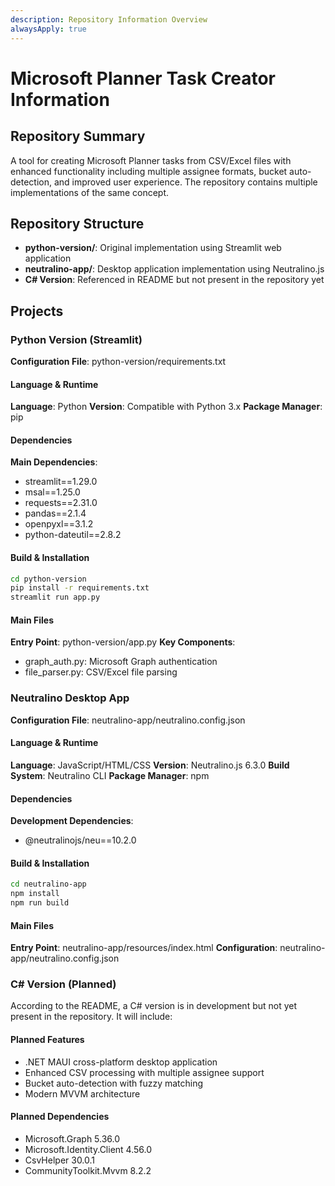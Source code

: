 ```yaml
---
description: Repository Information Overview
alwaysApply: true
---
```


# Microsoft Planner Task Creator Information

## Repository Summary

A tool for creating Microsoft Planner tasks from CSV/Excel files with enhanced functionality including multiple assignee formats, bucket auto-detection, and improved user experience. The repository contains multiple implementations of the same concept.

## Repository Structure

- **python-version/**: Original implementation using Streamlit web application
- **neutralino-app/**: Desktop application implementation using Neutralino.js
- **C# Version**: Referenced in README but not present in the repository yet

## Projects

### Python Version (Streamlit)

**Configuration File**: python-version/requirements.txt

#### Language & Runtime

**Language**: Python
**Version**: Compatible with Python 3.x
**Package Manager**: pip

#### Dependencies

**Main Dependencies**:

- streamlit==1.29.0
- msal==1.25.0
- requests==2.31.0
- pandas==2.1.4
- openpyxl==3.1.2
- python-dateutil==2.8.2

#### Build & Installation

```bash
cd python-version
pip install -r requirements.txt
streamlit run app.py
```

#### Main Files

**Entry Point**: python-version/app.py
**Key Components**:

- graph_auth.py: Microsoft Graph authentication
- file_parser.py: CSV/Excel file parsing

### Neutralino Desktop App

**Configuration File**: neutralino-app/neutralino.config.json

#### Language & Runtime

**Language**: JavaScript/HTML/CSS
**Version**: Neutralino.js 6.3.0
**Build System**: Neutralino CLI
**Package Manager**: npm

#### Dependencies

**Development Dependencies**:

- @neutralinojs/neu==10.2.0

#### Build & Installation

```bash
cd neutralino-app
npm install
npm run build
```

#### Main Files

**Entry Point**: neutralino-app/resources/index.html
**Configuration**: neutralino-app/neutralino.config.json

### C# Version (Planned)

According to the README, a C# version is in development but not yet present in the repository. It will include:

#### Planned Features

- .NET MAUI cross-platform desktop application
- Enhanced CSV processing with multiple assignee support
- Bucket auto-detection with fuzzy matching
- Modern MVVM architecture

#### Planned Dependencies

- Microsoft.Graph 5.36.0
- Microsoft.Identity.Client 4.56.0
- CsvHelper 30.0.1
- CommunityToolkit.Mvvm 8.2.2
